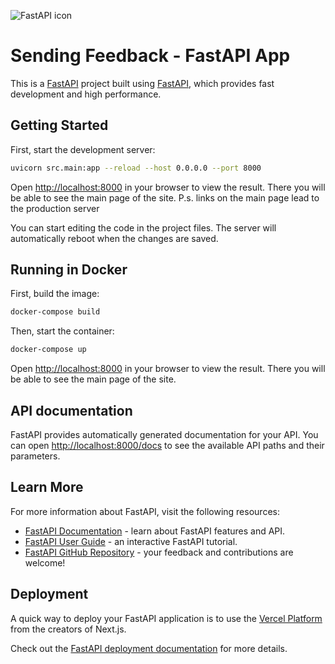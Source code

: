 ![FastAPI icon](https://camo.githubusercontent.com/580b7032c938b3cbf4f2547383a8d43d86aba159622747f1993b0e45c04f0665/68747470733a2f2f666173746170692e7469616e676f6c6f2e636f6d2f696d672f6c6f676f2d6d617267696e2f6c6f676f2d7465616c2e706e67)

#   Sending Feedback - FastAPI App

This is a [FastAPI](https://fastapi.tiangolo.com/) project built using [FastAPI](https://github.com/tiangolo/fastapi), which provides fast development and high performance.

## Getting Started

First, start the development server:
    
```bash
uvicorn src.main:app --reload --host 0.0.0.0 --port 8000
```

Open [http://localhost:8000](http://localhost:3000) in your browser to view the result. There you will be able to see the main page of the site. P.s. links on the main page lead to the production server

You can start editing the code in the project files. The server will automatically reboot when the changes are saved.

## Running in Docker

First, build the image:

```bash
docker-compose build
```

Then, start the container:

```bash
docker-compose up
```

Open [http://localhost:8000](http://localhost:3000) in your browser to view the result. There you will be able to see the main page of the site.

## API documentation

FastAPI provides automatically generated documentation for your API. You can open [http://localhost:8000/docs](http://localhost:8000/docs) to see the available API paths and their parameters.

## Learn More

For more information about FastAPI, visit the following resources:

- [FastAPI Documentation](https://fastapi.tiangolo.com/) - learn about FastAPI features and API.
- [FastAPI User Guide](https://fastapi.tiangolo.com/tutorial/) - an interactive FastAPI tutorial.
- [FastAPI GitHub Repository](https://github.com/tiangolo/fastapi) - your feedback and contributions are welcome!

## Deployment

A quick way to deploy your FastAPI application is to use the [Vercel Platform](https://vercel.com/new?utm_medium=default-template&filter=next.js&utm_source=create-next-app&utm_campaign=create-next-app-readme) from the creators of Next.js.

Check out the [FastAPI deployment documentation](https://fastapi.tiangolo.com/deployment) for more details.
